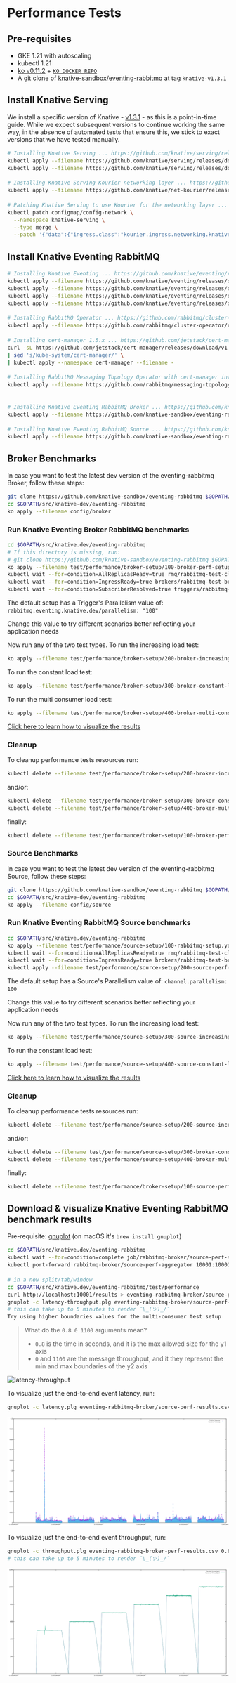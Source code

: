 # Performance Tests

## Pre-requisites

- GKE 1.21 with autoscaling
- kubectl 1.21
- [ko v0.11.2](https://github.com/google/ko/releases/tag/v0.11.2) + [`KO_DOCKER_REPO`](https://github.com/knative/eventing/blob/main/DEVELOPMENT.md#setup-your-environment)
- A git clone of [knative-sandbox/eventing-rabbitmq](https://github.com/knative-sandbox/eventing-rabbitmq) at tag `knative-v1.3.1`


## Install Knative Serving

We install a specific version of Knative - [v1.3.1](https://github.com/knative/eventing/releases/tag/knative-v1.0.0) - as this is a point-in-time guide.
While we expect subsequent versions to continue working the same way, in the absence of automated tests that ensure this, we stick to exact versions that we have tested manually.

```sh
# Installing Knative Serving ... https://github.com/knative/serving/releases
kubectl apply --filename https://github.com/knative/serving/releases/download/knative-v1.3.1/serving-crds.yaml
kubectl apply --filename https://github.com/knative/serving/releases/download/knative-v1.3.1/serving-core.yaml

# Installing Knative Serving Kourier networking layer ... https://github.com/knative/net-kourier/releases
kubectl apply --filename https://github.com/knative/net-kourier/releases/download/knative-v1.3.1/kourier.yaml

# Patching Knative Serving to use Kourier for the networking layer ...
kubectl patch configmap/config-network \
  --namespace knative-serving \
  --type merge \
  --patch '{"data":{"ingress.class":"kourier.ingress.networking.knative.dev"}}'
```


## Install Knative Eventing RabbitMQ

```sh
# Installing Knative Eventing ... https://github.com/knative/eventing/releases
kubectl apply --filename https://github.com/knative/eventing/releases/download/knative-v1.3.1/eventing-crds.yaml
kubectl apply --filename https://github.com/knative/eventing/releases/download/knative-v1.3.1/eventing-core.yaml
kubectl apply --filename https://github.com/knative/eventing/releases/download/knative-v1.3.1/in-memory-channel.yaml
kubectl apply --filename https://github.com/knative/eventing/releases/download/knative-v1.3.1/mt-channel-broker.yaml

# Installing RabbitMQ Operator ... https://github.com/rabbitmq/cluster-operator/releases
kubectl apply --filename https://github.com/rabbitmq/cluster-operator/releases/download/v1.12.1/cluster-operator.yml

# Installing cert-manager 1.5.x ... https://github.com/jetstack/cert-manager/releases
curl -sL https://github.com/jetstack/cert-manager/releases/download/v1.7.2/cert-manager.yaml \
| sed 's/kube-system/cert-manager/' \
| kubectl apply --namespace cert-manager --filename -

# Installing RabbitMQ Messaging Topology Operator with cert-manager integration ... https://github.com/rabbitmq/messaging-topology-operator/releases
kubectl apply --filename https://github.com/rabbitmq/messaging-topology-operator/releases/download/v1.5.0/messaging-topology-operator-with-certmanager.yaml


# Installing Knative Eventing RabbitMQ Broker ... https://github.com/knative-sandbox/eventing-rabbitmq/releases
kubectl apply --filename https://github.com/knative-sandbox/eventing-rabbitmq/releases/download/knative-v1.3.1/rabbitmq-broker.yaml

# Installing Knative Eventing RabbitMQ Source ... https://github.com/knative-sandbox/eventing-rabbitmq/releases
kubectl apply --filename https://github.com/knative-sandbox/eventing-rabbitmq/releases/download/knative-v1.3.1/rabbitmq-source.yaml
```

## Broker Benchmarks

In case you want to test the latest dev version of the eventing-rabbitmq Broker, follow these steps:

```sh
git clone https://github.com/knative-sandbox/eventing-rabbitmq $GOPATH/src/knative.dev/eventing-rabbitmq
cd $GOPATH/src/knative-dev/eventing-rabbitmq
ko apply --filename config/broker
```

### Run Knative Eventing Broker RabbitMQ benchmarks

```sh
cd $GOPATH/src/knative.dev/eventing-rabbitmq
# If this directory is missing, run:
# git clone https://github.com/knative-sandbox/eventing-rabbitmq $GOPATH/src/knative.dev/eventing-rabbitmq
ko apply --filename test/performance/broker-setup/100-broker-perf-setup.yaml
kubectl wait --for=condition=AllReplicasReady=true rmq/rabbitmq-test-cluster --timeout=10m --namespace perf-eventing
kubectl wait --for=condition=IngressReady=true brokers/rabbitmq-test-broker --timeout=10m --namespace perf-eventing
kubectl wait --for=condition=SubscriberResolved=true triggers/rabbitmq-broker-perf --timeout=10m --namespace perf-eventing
```
The default setup has a Trigger's Parallelism value of:
`rabbitmq.eventing.knative.dev/parallelism: "100"`

Change this value to try different scenarios better reflecting your application needs

Now run any of the two test types.
To run the increasing load test:
```sh
ko apply --filename test/performance/broker-setup/200-broker-increasing-load-setup.yaml
```
To run the constant load test:
```sh
ko apply --filename test/performance/broker-setup/300-broker-constant-load-setup.yaml
```
To run the multi consumer load test:
```sh
ko apply --filename test/performance/broker-setup/400-broker-multi-consumer-setup.yaml
```

[Click here to learn how to visualize the results](#download-&-visualize-knative-eventing-rabbitmq-benchmark-results)

### Cleanup

To cleanup performance tests resources run:
```sh
kubectl delete --filename test/performance/broker-setup/200-broker-increasing-load-setup.yaml
```
and/or:
```sh
kubectl delete --filename test/performance/broker-setup/300-broker-constant-load-setup.yaml
kubectl delete --filename test/performance/broker-setup/400-broker-multi-consumer-setup.yaml
```
finally:
```sh
kubectl delete --filename test/performance/broker-setup/100-broker-perf-setup.yaml
```

### Source Benchmarks

In case you want to test the latest dev version of the eventing-rabbitmq Source, follow these steps:

```sh
git clone https://github.com/knative-sandbox/eventing-rabbitmq $GOPATH/src/knative.dev/eventing-rabbitmq
cd $GOPATH/src/knative-dev/eventing-rabbitmq
ko apply --filename config/source
```

### Run Knative Eventing RabbitMQ Source benchmarks

```sh
cd $GOPATH/src/knative.dev/eventing-rabbitmq
ko apply --filename test/performance/source-setup/100-rabbitmq-setup.yaml
kubectl wait --for=condition=AllReplicasReady=true rmq/rabbitmq-test-cluster --timeout=10m --namespace perf-eventing
kubectl wait --for=condition=IngressReady=true brokers/rabbitmq-test-broker --timeout=10m --namespace perf-eventing
kubectl apply --filename test/performance/source-setup/200-source-perf-setup.yaml

```
The default setup has a Source's Parallelism value of:
`channel.parallelism: 100`

Change this value to try different scenarios better reflecting your application needs

Now run any of the two test types.
To run the increasing load test:
```sh
ko apply --filename test/performance/source-setup/300-source-increasing-load-setup.yaml
```
To run the constant load test:
```sh
ko apply --filename test/performance/source-setup/400-source-constant-load-setup.yaml
```

[Click here to learn how to visualize the results](#download-&-visualize-knative-eventing-rabbitmq-benchmark-results)

### Cleanup

To cleanup performance tests resources run:
```sh
kubectl delete --filename test/performance/source-setup/200-source-increasing-load-setup.yaml
```
and/or:
```sh
kubectl delete --filename test/performance/source-setup/300-broker-constant-load-setup.yaml
kubectl delete --filename test/performance/source-setup/400-broker-multi-consumer-setup.yaml
```
finally:
```sh
kubectl delete --filename test/performance/broker-setup/100-source-perf-setup.yaml
```

## Download & visualize Knative Eventing RabbitMQ benchmark results

Pre-requisite: [gnuplot](http://www.gnuplot.info/) (on macOS it's `brew install gnuplot`)

```sh
cd $GOPATH/src/knative.dev/eventing-rabbitmq
kubectl wait --for=condition=complete job/rabbitmq-broker/source-perf-send-receive --timeout=10m --namespace perf-eventing
kubectl port-forward rabbitmq-broker/source-perf-aggregator 10001:10001 --namespace perf-eventing

# in a new split/tab/window
cd $GOPATH/src/knative.dev/eventing-rabbitmq/test/performance
curl http://localhost:10001/results > eventing-rabbitmq-broker/source-perf-results.csv
gnuplot -c latency-throughput.plg eventing-rabbitmq-broker/source-perf-results.csv 0.8 0 1100
# this can take up to 5 minutes to render ¯\_(ツ)_/¯
Try using higher boundaries values for the multi-consumer test setup
```

> What do the `0.8 0 1100` arguments mean?
>
> * `0.8` is the time in seconds, and it is the max allowed size for the y1 axis
> * `0` and `1100` are the message throughput, and it they represent the min and max boundaries of the y2 axis

![latency-throughput](./results/release-v1.3/broker/increasing-load/prefetch-1-latency-throughput.png)

To visualize just the end-to-end event latency, run:

```sh
gnuplot -c latency.plg eventing-rabbitmq-broker/source-perf-results.csv 0.8 0 1500
```

![latency](./results/release-v1.3/broker/increasing-load/prefetch-100-latency.png)

To visualize just the end-to-end event throughput, run:

```sh
gnuplot -c throughput.plg eventing-rabbitmq-broker-perf-results.csv 0.8 0 1100
# this can take up to 5 minutes to render ¯\_(ツ)_/¯
```

![throughput](./results/release-v1.3/broker/increasing-load/prefetch-100-throughput.png)
